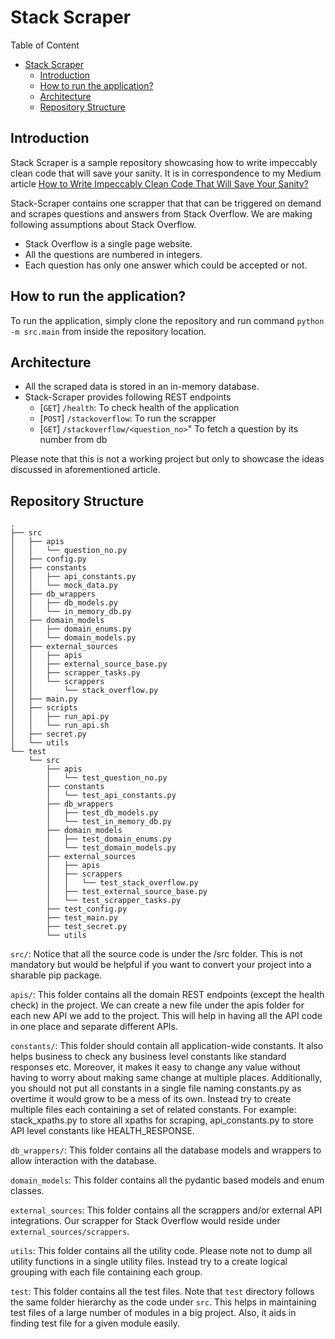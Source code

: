 # Stack Scraper

Table of Content

- [Stack Scraper](#stack-scraper)
  - [Introduction](#introduction)
  - [How to run the application?](#how-to-run-the-application)
  - [Architecture](#architecture)
  - [Repository Structure](#repository-structure)

## Introduction

Stack Scraper is a sample repository showcasing how to write impeccably clean code that
will save your sanity. It is in correspondence to my Medium article [How to Write
Impeccably Clean Code That Will Save Your Sanity?](https://)

Stack-Scraper contains one scrapper that that can be triggered on demand and scrapes
questions and answers from Stack Overflow. We are making following assumptions about
Stack Overflow.

- Stack Overflow is a single page website.
- All the questions are numbered in integers.
- Each question has only one answer which could be accepted or not.

## How to run the application?

To run the application, simply clone the repository and run command `python -m src.main`
from inside the repository location.

## Architecture

- All the scraped data is stored in an in-memory database.
- Stack-Scraper provides following REST endpoints
  - [`GET`] `/health`: To check health of the application
  - [`POST`] `/stackoverflow`: To run the scrapper
  - [`GET`] `/stackoverflow/<question_no>`" To fetch a question by its number from db

Please note that this is not a working project but only to showcase the ideas discussed
in aforementioned article.

## Repository Structure

```text
.
├── src
│   ├── apis
│   │   └── question_no.py
│   ├── config.py
│   ├── constants
│   │   ├── api_constants.py
│   │   └── mock_data.py
│   ├── db_wrappers
│   │   ├── db_models.py
│   │   └── in_memory_db.py
│   ├── domain_models
│   │   ├── domain_enums.py
│   │   └── domain_models.py
│   ├── external_sources
│   │   ├── apis
│   │   ├── external_source_base.py
│   │   ├── scrapper_tasks.py
│   │   └── scrappers
│   │       └── stack_overflow.py
│   ├── main.py
│   ├── scripts
│   │   ├── run_api.py
│   │   └── run_api.sh
│   ├── secret.py
│   └── utils
└── test
    └── src
        ├── apis
        │   └── test_question_no.py
        ├── constants
        │   └── test_api_constants.py
        ├── db_wrappers
        │   ├── test_db_models.py
        │   └── test_in_memory_db.py
        ├── domain_models
        │   ├── test_domain_enums.py
        │   └── test_domain_models.py
        ├── external_sources
        │   ├── apis
        │   ├── scrappers
        │   │   └── test_stack_overflow.py
        │   ├── test_external_source_base.py
        │   └── test_scrapper_tasks.py
        ├── test_config.py
        ├── test_main.py
        ├── test_secret.py
        └── utils
```

`src/`: Notice that all the source code is under the /src folder. This is not mandatory
but would be helpful if you want to convert your project into a sharable pip package.

`apis/`: This folder contains all the domain REST endpoints (except the health check) in
the project. We can create a new file under the apis folder for each new API we add to
the project. This will help in having all the API code in one place and separate
different APIs.

`constants/`: This folder should contain all application-wide constants. It also helps
business to check any business level constants like standard responses etc. Moreover, it
makes it easy to change any value without having to worry about making same change at
multiple places. Additionally, you should not put all constants in a single file naming
constants.py as overtime it would grow to be a mess of its own. Instead try to create
multiple files each containing a set of related constants. For example: stack_xpaths.py
to store all xpaths for scraping, api_constants.py to store API level constants like
HEALTH_RESPONSE.

`db_wrappers/`: This folder contains all the database models and wrappers to allow
interaction with the database.

`domain_models`: This folder contains all the pydantic based models and enum classes.

`external_sources`: This folder contains all the scrappers and/or external API
integrations. Our scrapper for Stack Overflow would reside under
`external_sources/scrappers`.

`utils`: This folder contains all the utility code. Please note not to dump all
utility functions in a single utility files. Instead try to a create logical grouping
with each file containing each group.

`test`: This folder contains all the test files. Note that `test` directory follows the
same folder hierarchy as the code under `src`. This helps in maintaining test files of a
large number of modules in a big project. Also, it aids in finding test file for a given
module easily.
